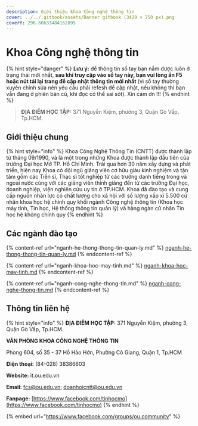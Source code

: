 ```yaml
---
description: Giới thiệu khoa Công nghệ thông tin
cover: ../../.gitbook/assets/Banner gitbook (3420 × 750 px).png
coverY: 296.60633484162895
---
```


# Khoa Công nghệ thông tin

{% hint style="danger" %}
**Lưu ý:** để thông tin sổ tay bạn nắm được luôn ở trạng thái mới nhất, **sau khi truy cập vào sổ tay này, bạn vui lòng ấn F5 hoặc nút tải lại trang để cập nhật thông tin mới nhất** (vì sổ tay thường xuyên chỉnh sửa nên yêu cầu phải refesh để cập nhật, nếu không thì bạn vẫn đang ở phiên bản cũ, khi đọc có thể sai sót). Xin cảm ơn !!!
{% endhint %}

> **ĐỊA ĐIỂM HỌC TẬP:** 371 Nguyễn Kiệm, phường 3, Quận Gò Vấp, Tp.HCM.

## **Giới thiệu chung**

{% hint style="info" %}
Khoa Công Nghệ Thông Tin (CNTT) được thành lập từ tháng 09/1990, và là một trong những Khoa được thành lập đầu tiên của trường Đại học Mở TP. Hồ Chí Minh. Trải qua hơn 30 năm xây dựng và phát triển, hiện nay Khoa có đội ngũ giảng viên cơ hữu giàu kinh nghiệm và tận tâm gồm các Tiến sĩ, Thạc sĩ tốt nghiệp từ các trường danh tiếng trong và ngoài nước cùng với các giảng viên thỉnh giảng đến từ các trường Đại học, doanh nghiệp, viện nghiên cứu uy tín ở TP.HCM. Khoa đã đào tạo và cung cấp nguồn nhân lực có chất lượng cho xã hội với số lượng xấp xỉ 5.500 cử nhân khoa học hệ chính quy khối ngành Công nghệ thông tin (Khoa học máy tính, Tin học, Hệ thống thông tin quản lý) và hàng ngàn cử nhân Tin học hệ không chính quy
{% endhint %}

## Các ngành đào tạo

{% content-ref url="nganh-he-thong-thong-tin-quan-ly.md" %}
[nganh-he-thong-thong-tin-quan-ly.md](nganh-he-thong-thong-tin-quan-ly.md)
{% endcontent-ref %}

{% content-ref url="nganh-khoa-hoc-may-tinh.md" %}
[nganh-khoa-hoc-may-tinh.md](nganh-khoa-hoc-may-tinh.md)
{% endcontent-ref %}

{% content-ref url="nganh-cong-nghe-thong-tin.md" %}
[nganh-cong-nghe-thong-tin.md](nganh-cong-nghe-thong-tin.md)
{% endcontent-ref %}

## Thông tin liên hệ

{% hint style="info" %}
**ĐỊA ĐIỂM HỌC TẬP:** 371 Nguyễn Kiệm, phường 3, Quận Gò Vấp, Tp.HCM.

**VĂN PHÒNG KHOA CÔNG NGHỆ THÔNG TIN**

Phòng 604, số 35 - 37 Hồ Hảo Hớn, Phường Cô Giang, Quận 1, Tp.HCM

**Điện thoại:** (84-028) 38386603

**Website:** it.ou.edu.vn

**Email:** fcs@ou.edu.vn; doanhoicntt@ou.edu.vn

**Fanpage:** [https://www.facebook.com/tinhocmo](https://www.facebook.com/tinhocmo)
{% endhint %}

{% embed url="https://www.facebook.com/groups/ou.community" %}
